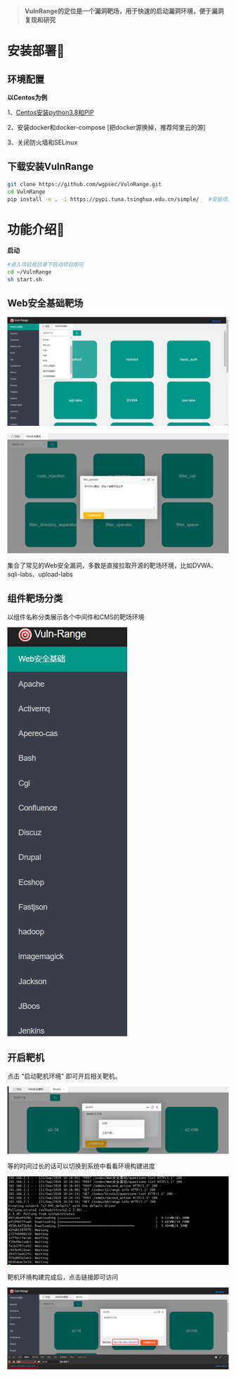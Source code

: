 > **VulnRange的定位是一个漏洞靶场，用于快速的启动漏洞环境，便于漏洞复现和研究**

# 安装部署🚀

## 环境配置

**以Centos为例**

1、[Centos安装python3.8和PIP](https://www.cnblogs.com/wintrysec/p/11963807.html)

2、安装docker和docker-compose [把docker源换掉，推荐阿里云的源]

3、关闭防火墙和SELinux

## 下载安装VulnRange

```bash
git clone https://github.com/wgpsec/VulnRange.git
cd VulnRange
pip install -e . -i https://pypi.tuna.tsinghua.edu.cn/simple/	#安装项目
```

# 功能介绍:memo:

**启动**

```bash
#进入项目根目录下启动项目即可
cd ~/VulnRange
sh start.sh
```

## Web安全基础靶场

![](README\image-20200921221721429.png)

![](README\image-20200921221823193.png)

集合了常见的Web安全漏洞，多数是直接拉取开源的靶场环境，比如DVWA、sqli-labs、upload-labs

## 组件靶场分类

以组件名称分类展示各个中间件和CMS的靶场环境

![](README\image-20200921222204154.png)

## 开启靶机

点击 "启动靶机环境" 即可开启相关靶机。

![](README\image-20200921222527813.png)

等的时间过长的话可以切换到系统中看看环境构建进度

![](README\image-20200921222651590.png)

靶机环境构建完成后，点击链接即可访问

![](README\image-20200921222813545.png)